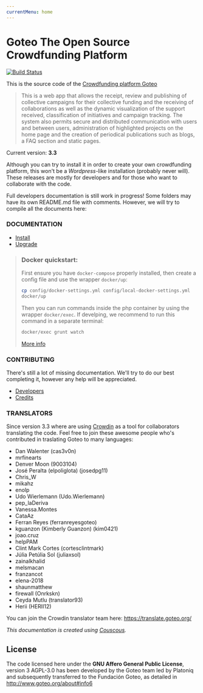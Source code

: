 ```yaml
---
currentMenu: home
---
```

Goteo The Open Source Crowdfunding Platform
===========================================

[![Build Status](https://travis-ci.org/GoteoFoundation/goteo.svg?branch=devel)](https://travis-ci.org/GoteoFoundation/goteo)

This is the source code of the [Crowdfunding platform Goteo](http://goteo.org)

> This is a web app that allows the receipt, review and publishing of collective campaigns for their collective funding and the receiving of collaborations as well as the dynamic visualization of the support received, classification of initiatives and campaign tracking. The system also permits secure and distributed communication with users and between users, administration of highlighted projects on the home page and the creation of periodical publications such as blogs, a FAQ section and static pages.

Current version: **3.3**

Although you can try to install it in order to create your own crowdfunding platform, this won't be a *Wordpress*-like installation (probably never will). These releases are mostly for developers and for those who want to collaborate with the code.

Full developers documentation is still work in progress!
Some folders may have its own README.md file with comments. However, we will try to compile all the documents here:

### DOCUMENTATION

- [Install](http://goteofoundation.github.io/goteo/docs/install.html)
- [Upgrade](http://goteofoundation.github.io/goteo/docs/upgrade.html)

> ### Docker quickstart:
>  First ensure you have `docker-compose` properly installed, then create a config file and use the wrapper `docker/up`:
>
> ```bash
> cp config/docker-settings.yml config/local-docker-settings.yml
> docker/up
> ```
> 
> Then you can run commands inside the php container by using the wrapper `docker/exec`. If develping, we recommend to run this command in a separate terminal:
> 
> ```bash
> docker/exec grunt watch
> ```
> 
> [More info](http://goteofoundation.github.io/goteo/docs/developers/environment.html#docker)

### CONTRIBUTING

There's still a lot of missing documentation. We'll try to do our best completing it, however any help will be appreciated.

- [Developers](http://goteofoundation.github.io/goteo/docs/developers/environment.html)
- [Credits](http://goteofoundation.github.io/goteo/release_notes.html)

### TRANSLATORS

Since version 3.3 where are using [Crowdin](https://crowdin.com/) as a tool for collaborators translating the code. Feel free to join these awesome people who's contributed in traslating Goteo to many languages:

<translators>

<ul>
	<li>Dan Walenter (cas3v0n)</li>
	<li>mrfinearts</li>
	<li>Denver Moon (9003104)</li>
	<li>José Peralta (elpoliglota) (josedpg11)</li>
	<li>Chris_W</li>
	<li>mikahz</li>
	<li>enolp</li>
	<li>Udo Wierlemann (Udo.Wierlemann)</li>
	<li>pep_laDeriva</li>
	<li>Vanessa.Montes</li>
	<li>CataAz</li>
	<li>Ferran Reyes (ferranreyesgoteo)</li>
	<li>kguanzon (Kimberly Guanzon) (kim0421)</li>
	<li>joao.cruz</li>
	<li>helpPAM</li>
	<li>Clint Mark Cortes (cortesclintmark)</li>
	<li>Júlia Petúlia Sol (juliaxsol)</li>
	<li>zainalkhalid</li>
	<li>melsmacan</li>
	<li>franzancot</li>
	<li>elena-2018</li>
	<li>shaunmatthew</li>
	<li>firewall (Onrkskn)</li>
	<li>Ceyda Mutlu (translator93)</li>
	<li>Herii (HERII12)</li>
</ul>
</translators>

You can join the Crowdin translator team here: https://translate.goteo.org/


*This documentation is created using [Couscous](http://couscous.io).*

License
-------

The code licensed here under the **GNU Affero General Public License**, version 3 AGPL-3.0 has been developed by the Goteo team led by Platoniq and subsequently transferred to the Fundación Goteo, as detailed in http://www.goteo.org/about#info6

